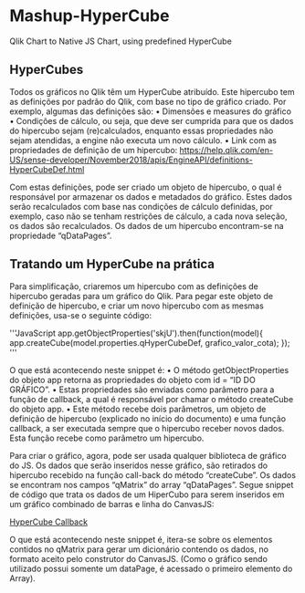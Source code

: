 # Mashup-HyperCube
Qlik Chart to Native JS Chart, using predefined HyperCube

## HyperCubes

Todos os gráficos no Qlik têm um HyperCube atribuído. Este hipercubo tem as definições por padrão do Qlik, com base no tipo de gráfico criado. Por exemplo, algumas das definições são:
•	Dimensões e measures do gráfico
•	Condições de cálculo, ou seja, que deve ser cumprida para que os dados do hipercubo sejam (re)calculados, enquanto essas propriedades não sejam atendidas, a engine não executa um novo cálculo.
•	Link com as propriedades de definição de um hipercubo: https://help.qlik.com/en-US/sense-developer/November2018/apis/EngineAPI/definitions-HyperCubeDef.html

Com estas definições, pode ser criado um objeto de hipercubo, o qual é responsável por armazenar os dados e metadados do gráfico. Estes dados serão recalculados com base nas condições de cálculo definidas, por exemplo, caso não se tenham restrições de cálculo, a cada nova seleção, os dados são recalculados. Os dados de um hipercubo encontram-se na propriedade “qDataPages”.

## Tratando um HyperCube na prática

Para simplificação, criaremos um hipercubo com as definições de hipercubo geradas para um gráfico do Qlik. Para pegar este objeto de definição de hipercubo, e criar um novo hipercubo com as mesmas definições, usa-se o seguinte código:

'''JavaScript
app.getObjectProperties('skjU').then(function(model){ 
  app.createCube(model.properties.qHyperCubeDef, grafico_valor_cota);
});
'''

O que está acontecendo neste snippet é:
•	O método getObjectProperties do objeto app retorna as propriedades do objeto com id = “ID DO GRÁFICO”.
•	Estas propriedades são enviadas como parâmetro para a função de callback, a qual é responsável por chamar o método createCube do objeto app.
•	Este método recebe dois parâmetros, um objeto de definição de hipercubo (explicado no início do documento) e uma função callback, a ser executada sempre que o hipercubo receber novos dados. Esta função recebe como parâmetro um hipercubo.


Para criar o gráfico, agora, pode ser usada qualquer biblioteca de gráfico do JS. Os dados que serão inseridos nesse gráfico, são retirados do hipercubo recebido na função call-back do método “createCube”.
Os dados se encontram nos campos “qMatrix” do array “qDataPages”. Segue snippet de código que trata os dados de um HiperCubo para serem inseridos em um gráfico combinado de barras e linha do CanvasJS:

[HyperCube Callback](https://raw.github.com/NicoRyberg/Mashup-HyperCube//master/imgs/hypercubecallback.png)

O que está acontecendo neste snippet é, itera-se sobre os elementos contidos no qMatrix para gerar um dicionário contendo os dados, no formato aceito pelo construtor do CanvasJS. (Como o gráfico sendo utilizado possui somente um dataPage, é acessado o primeiro elemento do Array).
